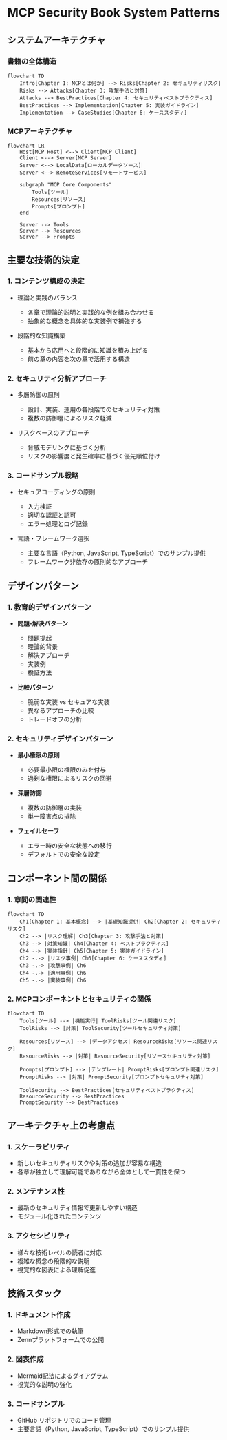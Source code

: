 # MCP Security Book System Patterns

## システムアーキテクチャ

### 書籍の全体構造
```mermaid
flowchart TD
    Intro[Chapter 1: MCPとは何か] --> Risks[Chapter 2: セキュリティリスク]
    Risks --> Attacks[Chapter 3: 攻撃手法と対策]
    Attacks --> BestPractices[Chapter 4: セキュリティベストプラクティス]
    BestPractices --> Implementation[Chapter 5: 実装ガイドライン]
    Implementation --> CaseStudies[Chapter 6: ケーススタディ]
```

### MCPアーキテクチャ
```mermaid
flowchart LR
    Host[MCP Host] <--> Client[MCP Client]
    Client <--> Server[MCP Server]
    Server <--> LocalData[ローカルデータソース]
    Server <--> RemoteServices[リモートサービス]
    
    subgraph "MCP Core Components"
        Tools[ツール]
        Resources[リソース]
        Prompts[プロンプト]
    end
    
    Server --> Tools
    Server --> Resources
    Server --> Prompts
```

## 主要な技術的決定

### 1. コンテンツ構成の決定
- 理論と実践のバランス
  - 各章で理論的説明と実践的な例を組み合わせる
  - 抽象的な概念を具体的な実装例で補強する

- 段階的な知識構築
  - 基本から応用へと段階的に知識を積み上げる
  - 前の章の内容を次の章で活用する構造

### 2. セキュリティ分析アプローチ
- 多層防御の原則
  - 設計、実装、運用の各段階でのセキュリティ対策
  - 複数の防御層によるリスク軽減

- リスクベースのアプローチ
  - 脅威モデリングに基づく分析
  - リスクの影響度と発生確率に基づく優先順位付け

### 3. コードサンプル戦略
- セキュアコーディングの原則
  - 入力検証
  - 適切な認証と認可
  - エラー処理とログ記録

- 言語・フレームワーク選択
  - 主要な言語（Python, JavaScript, TypeScript）でのサンプル提供
  - フレームワーク非依存の原則的なアプローチ

## デザインパターン

### 1. 教育的デザインパターン
- **問題-解決パターン**
  - 問題提起
  - 理論的背景
  - 解決アプローチ
  - 実装例
  - 検証方法

- **比較パターン**
  - 脆弱な実装 vs セキュアな実装
  - 異なるアプローチの比較
  - トレードオフの分析

### 2. セキュリティデザインパターン
- **最小権限の原則**
  - 必要最小限の権限のみを付与
  - 過剰な権限によるリスクの回避

- **深層防御**
  - 複数の防御層の実装
  - 単一障害点の排除

- **フェイルセーフ**
  - エラー時の安全な状態への移行
  - デフォルトでの安全な設定

## コンポーネント間の関係

### 1. 章間の関連性
```mermaid
flowchart TD
    Ch1[Chapter 1: 基本概念] --> |基礎知識提供| Ch2[Chapter 2: セキュリティリスク]
    Ch2 --> |リスク理解| Ch3[Chapter 3: 攻撃手法と対策]
    Ch3 --> |対策知識| Ch4[Chapter 4: ベストプラクティス]
    Ch4 --> |実装指針| Ch5[Chapter 5: 実装ガイドライン]
    Ch2 -.-> |リスク事例| Ch6[Chapter 6: ケーススタディ]
    Ch3 -.-> |攻撃事例| Ch6
    Ch4 -.-> |適用事例| Ch6
    Ch5 -.-> |実装事例| Ch6
```

### 2. MCPコンポーネントとセキュリティの関係
```mermaid
flowchart TD
    Tools[ツール] --> |機能実行| ToolRisks[ツール関連リスク]
    ToolRisks --> |対策| ToolSecurity[ツールセキュリティ対策]
    
    Resources[リソース] --> |データアクセス| ResourceRisks[リソース関連リスク]
    ResourceRisks --> |対策| ResourceSecurity[リソースセキュリティ対策]
    
    Prompts[プロンプト] --> |テンプレート| PromptRisks[プロンプト関連リスク]
    PromptRisks --> |対策| PromptSecurity[プロンプトセキュリティ対策]
    
    ToolSecurity --> BestPractices[セキュリティベストプラクティス]
    ResourceSecurity --> BestPractices
    PromptSecurity --> BestPractices
```

## アーキテクチャ上の考慮点

### 1. スケーラビリティ
- 新しいセキュリティリスクや対策の追加が容易な構造
- 各章が独立して理解可能でありながら全体として一貫性を保つ

### 2. メンテナンス性
- 最新のセキュリティ情報で更新しやすい構造
- モジュール化されたコンテンツ

### 3. アクセシビリティ
- 様々な技術レベルの読者に対応
- 複雑な概念の段階的な説明
- 視覚的な図表による理解促進

## 技術スタック

### 1. ドキュメント作成
- Markdown形式での執筆
- Zennプラットフォームでの公開

### 2. 図表作成
- Mermaid記法によるダイアグラム
- 視覚的な説明の強化

### 3. コードサンプル
- GitHub リポジトリでのコード管理
- 主要言語（Python, JavaScript, TypeScript）でのサンプル提供
